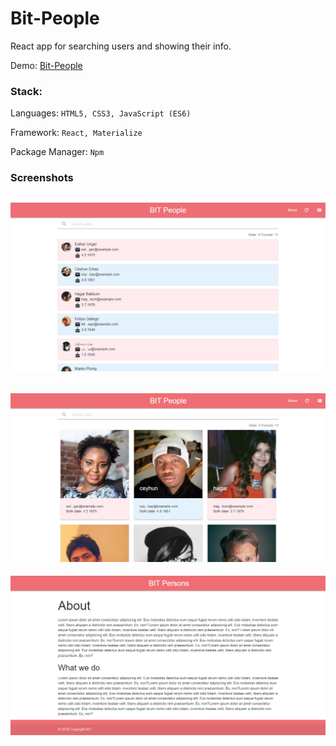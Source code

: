 # Bit-People

React app for searching users and showing their info.

Demo: [Bit-People](https://branqa.github.io/Bit-People/#/)

### Stack:

Languages: `HTML5, CSS3, JavaScript (ES6)`

Framework: `React, Materialize`

Package Manager: `Npm`

### Screenshots

![alt text](https://github.com/branqa/Bit-People/blob/master/images/screenshot1.png "main page-user list")
------
![alt text](https://github.com/branqa/Bit-People/blob/master/images/screenshot2.png "main page-grid list")
------
![alt text](https://github.com/branqa/Bit-People/blob/master/images/screenshot3.png "about page")

